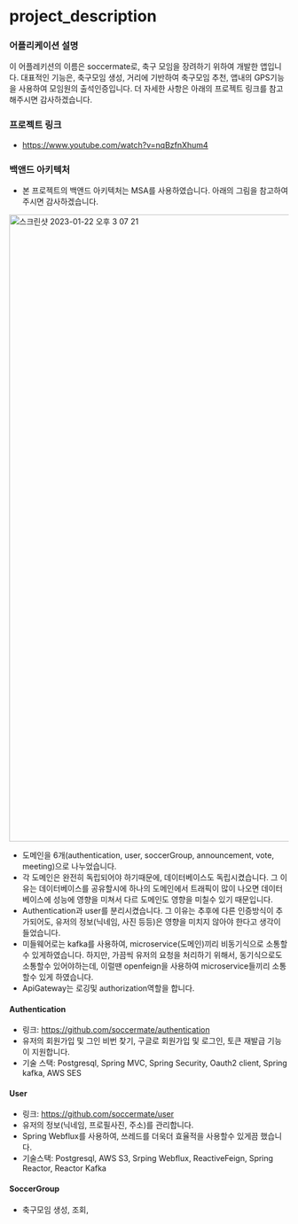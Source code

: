 # project_description

### 어플리케이션 설명
이 어플레키션의 이름은 soccermate로, 축구 모임을 장려하기 위하여 개발한 앱입니다. 대표적인 기능은, 축구모임 생성, 거리에 기반하여 축구모임 추천, 앱내의 GPS기능을 사용하여 모임원의 출석인증입니다. 
더 자세한 사항은 아래의 프로젝트 링크를 참고해주시면 감사하겠습니다.

### 프로젝트 링크
- https://www.youtube.com/watch?v=nqBzfnXhum4

### 백앤드 아키텍처
- 본 프로젝트의 백앤드 아키텍처는 MSA를 사용하였습니다. 아래의 그림을 참고하여주시면 감사하겠습니다. 

<img width="1132" alt="스크린샷 2023-01-22 오후 3 07 21" src="https://user-images.githubusercontent.com/51771622/213903077-44848bdf-d92e-4ce4-83f1-85b6d2505023.png">

- 도메인을 6개(authentication, user, soccerGroup, announcement, vote, meeting)으로 나누었습니다. 
- 각 도메인은 완전히 독립되어야 하기때문에, 데이터베이스도 독립시켰습니다. 그 이유는 데이터베이스를 공유할시에 하나의 도메인에서 트래픽이 많이 나오면 데이터베이스에 성능에 영향을 미쳐서 다르 도메인도 영향을 미칠수 있기 때문입니다.
- Authentication과 user를 분리시켰습니다. 그 이유는 추후에 다른 인증방식이 추가되어도, 유저의 정보(닉네임, 사진 등등)은 영향을 미치지 않아야 한다고 생각이 들었습니다. 
- 미들웨어로는 kafka를 사용하여, microservice(도메인)끼리 비동기식으로 소통할수 있게하였습니다. 하지만, 가끔씩 유저의 요청을 처리하기 위해서, 동기식으로도 소통할수 있어야하는데, 이럴땐 openfeign을 사용하여 microservice들끼리 소통할수 있게 하였습니다. 
- ApiGateway는 로깅및 authorization역할을 합니다. 

#### Authentication
- 링크: https://github.com/soccermate/authentication
- 유저의 회원가입 및 그인 비번 찾기, 구글로 회원가입 및 로그인, 토큰 재발급 기능이 지원합니다.
- 기술 스택: Postgresql, Spring MVC, Spring Security, Oauth2 client, Spring kafka, AWS SES

#### User
- 링크: https://github.com/soccermate/user
- 유저의 정보(닉네임, 프로필사진, 주소)를 관리합니다.
- Spring Webflux를 사용하여, 쓰레드를 더욱더 효율적을 사용할수 있게끔 했습니다.
- 기술스택: Postgresql, AWS S3, Srping Webflux, ReactiveFeign, Spring Reactor, Reactor Kafka

#### SoccerGroup
- 축구모임 생성, 조회,
